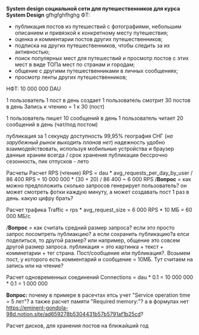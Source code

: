 **System design социальной сети для путешественников для курса System Design**
gfhgfghfhghg
ФТ:

- публикация постов из путешествий с фотографиями, небольшим описанием и привязкой к конкретному месту путешествия;
- оценка и комментарии постов других путешественников;
- подписка на других путешественников, чтобы следить за их активностью;
- поиск популярных мест для путешествий и просмотр постов с этих мест в виде ТОПа мест по странам и городам;
- общение с другими путешественниками в личных сообщениях;
- просмотр ленты других путешественников;

НФТ:
10 000 000 DAU

1 пользователь 1 пост в день создает
1 пользователь смотрит 30 постов в день
Запись к чтению = 1 к 30 (пост)

1 пользователь пишет 10 сообщений в день
1 пользователь читает 20 сообщений в день (чат/под постом)


публикация за 1 секунду
доступность 99,95%
география СНГ (*на зарубежный рынок выходить планов нет*)
надежность
удобно взаимодействовать, используя мобильные устройства и браузер
данные храним всегда / срок хранения публикации бессрочно
сезонность, пик отпусков - лето



Расчеты
Расчет RPS (чтение)
RPS = dau * avg_requests_per_day_by_user / 86 400 
RPS = 10 000 000 * (30 + 20)  / 86 400  ~ 6 000 RPS
/**Вопрос** = как можно предположить сколько запросов генерирует пользователь? он может смотреть фотки каждую минуту, а может создавать пост 1 раз в день. какую цифру брать? 

Расчет трафика
Traffic = rps * avg_request_size = 6 000 RPS * 10 МБ = 60 000 МБ/с

/**Вопрос** = как считать средний размер запроса? если это просто запрос посомтреть публиакцию? а если сохранить публикацию?а елси поделиться, то другой размер? или например, общение это совсем другой размер запроса. публикация = это картинка + текст + коммнетарии + тег страна. Пост/сообщение или публикация?. Возьмем пост, у которого есть комментарий и сообщение = 10МБ. Тут считаем на запись или на чтение?

Расчет одновременных соединений
Connections = dau * 0.1 = 10 000 000 *  0.1 = 1 000 000

**Вопрос:**
почему в примере в расечтах етсь учет "Service operation time = 5 лет"? а также расчет памяти "Required memory:"?
а в формулах нет https://eminent-gondola-98d.notion.site/ad659278b5304431b57b5791af1b25cd?


Расчет дисков, для хранения постов на ближайший год


